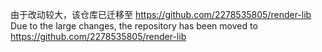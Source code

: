 由于改动较大，该仓库已迁移至 https://github.com/2278535805/render-lib  
Due to the large changes, the repository has been moved to https://github.com/2278535805/render-lib
